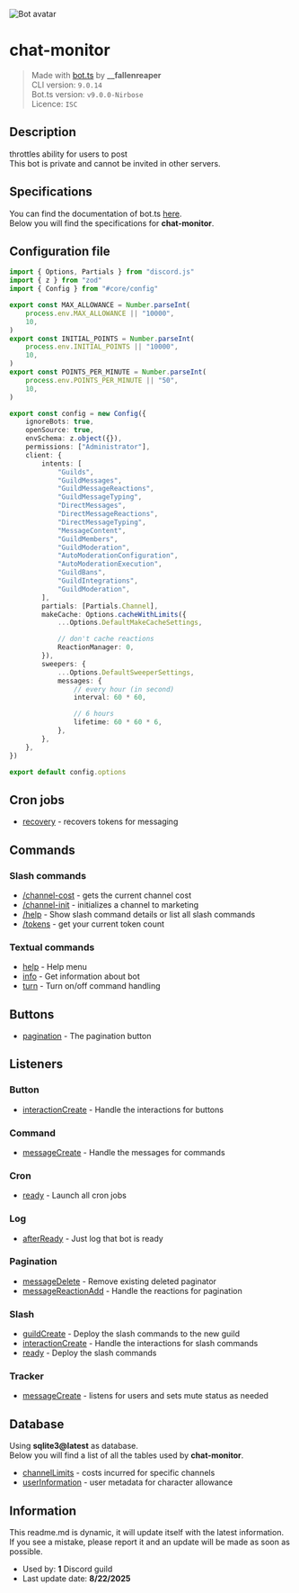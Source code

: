 ![Bot avatar](https://cdn.discordapp.com/embed/avatars/4.png&fit=cover&mask=circle)

# chat-monitor

> Made with [bot.ts](https://ghom.gitbook.io/bot-ts/) by **__fallenreaper**  
> CLI version: `9.0.14`  
> Bot.ts version: `v9.0.0-Nirbose`  
> Licence: `ISC`

## Description

throttles ability for users to post  
This bot is private and cannot be invited in other servers.

## Specifications

You can find the documentation of bot.ts [here](https://ghom.gitbook.io/bot-ts/).  
Below you will find the specifications for **chat-monitor**.

## Configuration file

```ts
import { Options, Partials } from "discord.js"
import { z } from "zod"
import { Config } from "#core/config"

export const MAX_ALLOWANCE = Number.parseInt(
	process.env.MAX_ALLOWANCE || "10000",
	10,
)
export const INITIAL_POINTS = Number.parseInt(
	process.env.INITIAL_POINTS || "10000",
	10,
)
export const POINTS_PER_MINUTE = Number.parseInt(
	process.env.POINTS_PER_MINUTE || "50",
	10,
)

export const config = new Config({
	ignoreBots: true,
	openSource: true,
	envSchema: z.object({}),
	permissions: ["Administrator"],
	client: {
		intents: [
			"Guilds",
			"GuildMessages",
			"GuildMessageReactions",
			"GuildMessageTyping",
			"DirectMessages",
			"DirectMessageReactions",
			"DirectMessageTyping",
			"MessageContent",
			"GuildMembers",
			"GuildModeration",
			"AutoModerationConfiguration",
			"AutoModerationExecution",
			"GuildBans",
			"GuildIntegrations",
			"GuildModeration",
		],
		partials: [Partials.Channel],
		makeCache: Options.cacheWithLimits({
			...Options.DefaultMakeCacheSettings,

			// don't cache reactions
			ReactionManager: 0,
		}),
		sweepers: {
			...Options.DefaultSweeperSettings,
			messages: {
				// every hour (in second)
				interval: 60 * 60,

				// 6 hours
				lifetime: 60 * 60 * 6,
			},
		},
	},
})

export default config.options

```

## Cron jobs

- [recovery](src/cron/recovery.ts) - recovers tokens for messaging

## Commands

### Slash commands

- [/channel-cost](src/slash/channelCost.ts) - gets the current channel cost  
- [/channel-init](src/slash/channelInit.ts) - initializes a channel to marketing  
- [/help](src/slash/help.native.ts) - Show slash command details or list all slash commands  
- [/tokens](src/slash/tokens.ts) - get your current token count

### Textual commands

- [help](src/commands/help.native.ts) - Help menu  
- [info](src/commands/info.native.ts) - Get information about bot  
- [turn](src/commands/turn.native.ts) - Turn on/off command handling

## Buttons

- [pagination](src/buttons/pagination.native.ts) - The pagination button

## Listeners

### Button  

- [interactionCreate](src/listeners/button.interactionCreate.native.ts) - Handle the interactions for buttons  

### Command  

- [messageCreate](src/listeners/command.messageCreate.native.ts) - Handle the messages for commands  

### Cron  

- [ready](src/listeners/cron.ready.native.ts) - Launch all cron jobs  

### Log  

- [afterReady](src/listeners/log.afterReady.native.ts) - Just log that bot is ready  

### Pagination  

- [messageDelete](src/listeners/pagination.messageDelete.native.ts) - Remove existing deleted paginator  
- [messageReactionAdd](src/listeners/pagination.messageReactionAdd.native.ts) - Handle the reactions for pagination  

### Slash  

- [guildCreate](src/listeners/slash.guildCreate.native.ts) - Deploy the slash commands to the new guild  
- [interactionCreate](src/listeners/slash.interactionCreate.native.ts) - Handle the interactions for slash commands  
- [ready](src/listeners/slash.ready.native.ts) - Deploy the slash commands  

### Tracker  

- [messageCreate](src/listeners/tracker.messageCreate.ts) - listens for users and sets mute status as needed

## Database

Using **sqlite3@latest** as database.  
Below you will find a list of all the tables used by **chat-monitor**.

- [channelLimits](src/tables/channelLimits.ts) - costs incurred for specific channels  
- [userInformation](src/tables/userInformation.ts) - user metadata for character allowance

## Information

This readme.md is dynamic, it will update itself with the latest information.  
If you see a mistake, please report it and an update will be made as soon as possible.

- Used by: **1** Discord guild
- Last update date: **8/22/2025**
